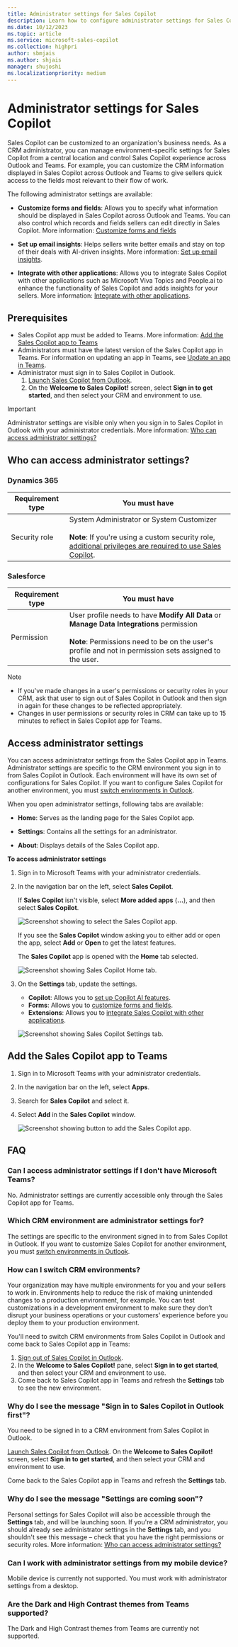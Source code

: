 ```yaml
---
title: Administrator settings for Sales Copilot
description: Learn how to configure administrator settings for Sales Copilot.
ms.date: 10/12/2023
ms.topic: article
ms.service: microsoft-sales-copilot
ms.collection: highpri
author: sbmjais
ms.author: shjais
manager: shujoshi
ms.localizationpriority: medium
---
```


# Administrator settings for Sales Copilot

Sales Copilot can be customized to an organization's business needs. As a CRM administrator, you can manage environment-specific settings for Sales Copilot from a central location and control Sales Copilot experience across Outlook and Teams. For example, you can customize the CRM information displayed in Sales Copilot across Outlook and Teams to give sellers quick access to the fields most relevant to their flow of work.

The following administrator settings are available:

- **Customize forms and fields**: Allows you to specify what information should be displayed in Sales Copilot across Outlook and Teams. You can also control which records and fields sellers can edit directly in Sales Copilot. More information: [Customize forms and fields](customize-forms-and-fields.md)

- **Set up email insights**: Helps sellers write better emails and stay on top of their deals with AI-driven insights. More information: [Set up email insights](suggested-replies.md).

- **Integrate with other applications**: Allows you to integrate Sales Copilot with other applications such as Microsoft Viva Topics and People.ai to enhance the functionality of Sales Copilot and adds insights for your sellers. More information: [Integrate with other applications](use-extensions.md).

## Prerequisites

- Sales Copilot app must be added to Teams. More information: [Add the Sales Copilot app to Teams](#add-the-sales-copilot-app-to-teams)
- Administrators must have the latest version of the Sales Copilot app in Teams. For information on updating an app in Teams, see [Update an app in Teams](https://support.microsoft.com/office/update-an-app-in-teams-3d53d136-5c5d-4dfa-9602-01e6fdd8015b).
- Administrator must sign in to Sales Copilot in Outlook.
    1. [Launch Sales Copilot from Outlook](use-sales-copilot-outlook.md).
    2. On the **Welcome to Sales Copilot!** screen, select **Sign in to get started**, and then select your CRM and environment to use. 

> [!IMPORTANT]
> Administrator settings are visible only when you sign in to Sales Copilot in Outlook with your administrator credentials. More information: [Who can access administrator settings?](#who-can-access-administrator-settings)

## Who can access administrator settings?

### Dynamics 365

|Requirement type  |You must have  |
|---------|---------|
|Security role     |  System Administrator or System Customizer<br><br>**Note**: If you're using a custom security role, [additional privileges are required to use Sales Copilot](install-viva-sales.md#additional-privileges-required-for-dynamics-365-customers).  |

### Salesforce

|Requirement type  |You must have  |
|---------|---------|
|Permission    |  User profile needs to have **Modify All Data** or **Manage Data Integrations** permission <br><br> **Note**: Permissions need to be on the user's profile and not in permission sets assigned to the user.  |

> [!NOTE]
> - If you've made changes in a user's permissions or security roles in your CRM, ask that user to sign out of Sales Copilot in Outlook and then sign in again for these changes to be reflected appropriately. 
> - Changes in user permissions or security roles in CRM can take up to 15 minutes to reflect in Sales Copilot app for Teams.

## Access administrator settings

You can access administrator settings from the Sales Copilot app in Teams. Administrator settings are specific to the CRM environment you sign in to from Sales Copilot in Outlook. Each environment will have its own set of configurations for Sales Copilot. If you want to configure Sales Copilot for another environment, you must [switch environments in Outlook](#how-can-i-switch-crm-environments).

When you open administrator settings, following tabs are available:

- **Home**: Serves as the landing page for the Sales Copilot app.

- **Settings**: Contains all the settings for an administrator.

- **About**: Displays details of the Sales Copilot app.

**To access administrator settings**

1.  Sign in to Microsoft Teams with your administrator credentials.

2.  In the navigation bar on the left, select **Sales Copilot**.

    If **Sales Copilot** isn't visible, select **More added apps** (**…**), and then select **Sales Copilot**.
    
    ![Screenshot showing to select the Sales Copilot app.](media/viva-sales-app-select.png "Screenshot showing to select the Sales Copilot app.")

    If you see the **Sales Copilot** window asking you to either add or open the app, select **Add** or **Open** to get the latest features.
    
    The **Sales Copilot** app is opened with the **Home** tab selected.
    
    ![Screenshot showing Sales Copilot Home tab.](media/viva-sales-home.png "Screenshot showing Sales Copilot Home tab.")

3.  On the **Settings** tab, update the settings.

    - **Copilot**: Allows you to [set up Copilot AI features](suggested-replies.md).
    - **Forms**: Allows you to [customize forms and fields](customize-forms-and-fields.md).
    - **Extensions**: Allows you to [integrate Sales Copilot with other applications](use-extensions.md).

    ![Screenshot showing Sales Copilot Settings tab.](media/viva-sales-admin.png "Screenshot showing Sales Copilot Settings tab.")

## Add the Sales Copilot app to Teams

1.  Sign in to Microsoft Teams with your administrator credentials.

2.  In the navigation bar on the left, select **Apps**.

3. Search for **Sales Copilot** and select it.

4. Select **Add** in the **Sales Copilot** window.

    ![Screenshot showing button to add the Sales Copilot app.](media/add-sales-copilot.png "Screenshot showing button to add the Sales Copilot app.")
    

## FAQ

### Can I access administrator settings if I don't have Microsoft Teams?

No. Administrator settings are currently accessible only through the Sales Copilot app for Teams. 

### Which CRM environment are administrator settings for?

The settings are specific to the environment signed in to from Sales Copilot in Outlook. If you want to customize Sales Copilot for another environment, you must [switch environments in Outlook](#how-can-i-switch-crm-environments).

### How can I switch CRM environments?

Your organization may have multiple environments for you and your sellers to work in. Environments help to reduce the risk of making unintended changes to a production environment, for example. You can test customizations in a development environment to make sure they don’t disrupt your business operations or your customers' experience before you deploy them to your production environment.

You'll need to switch CRM environments from Sales Copilot in Outlook and come back to Sales Copilot app in Teams:

1. [Sign out of Sales Copilot in Outlook](sign-out-sales-copilot.md).
2. In the **Welcome to Sales Copilot!** pane, select **Sign in to get started**, and then select your CRM and environment to use.
3. Come back to Sales Copilot app in Teams and refresh the **Settings** tab to see the new environment.


### Why do I see the message "Sign in to Sales Copilot in Outlook first"?

You need to be signed in to a CRM environment from Sales Copilot in Outlook.

[Launch Sales Copilot from Outlook](use-sales-copilot-outlook.md). On the **Welcome to Sales Copilot!** screen, select **Sign in to get started**, and then select your CRM and environment to use. 

Come back to the Sales Copilot app in Teams and refresh the **Settings** tab. 

### Why do I see the message "Settings are coming soon"?

Personal settings for Sales Copilot will also be accessible through the **Settings** tab, and will be launching soon. If you're a CRM administrator, you should already see administrator settings in the **Settings** tab, and you shouldn't see this message – check that you have the right permissions or security roles. More information: [Who can access administrator settings?](#who-can-access-administrator-settings)

### Can I work with administrator settings from my mobile device?

Mobile device is currently not supported. You must work with administrator settings from a desktop.

### Are the Dark and High Contrast themes from Teams supported?

The Dark and High Contrast themes from Teams are currently not supported. 



